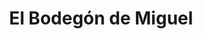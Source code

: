 ---
title: "El Bodegón de Miguel"
url: /ciudad-guayana-puerto-ordaz/el-bodegon-de-miguel/
shop: Lebensmittel
---